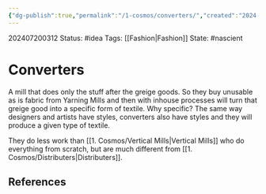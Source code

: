 ```yaml
---
{"dg-publish":true,"permalink":"/1-cosmos/converters/","created":"2024-08-31T23:47:14.731-04:00","updated":"2024-07-20T03:13:04.738-04:00"}
---
```


202407200312
Status: #idea
Tags: [[Fashion\|Fashion]]
State: #nascient
# Converters
A mill that does only the stuff after the greige goods. So they buy unusable as is fabric from Yarning Mills and then with inhouse processes will turn that greige good into a specific form of textile. Why specific? The same way designers and artists have styles, converters also have styles and they will produce a given type of textile.

They do less work than [[1. Cosmos/Vertical Mills\|Vertical Mills]] who do everything from scratch, but are much different from [[1. Cosmos/Distributers\|Distributers]].


## References
